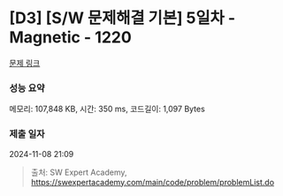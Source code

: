 # [D3] [S/W 문제해결 기본] 5일차 - Magnetic - 1220 

[문제 링크](https://swexpertacademy.com/main/code/problem/problemDetail.do?contestProbId=AV14hwZqABsCFAYD) 

### 성능 요약

메모리: 107,848 KB, 시간: 350 ms, 코드길이: 1,097 Bytes

### 제출 일자

2024-11-08 21:09



> 출처: SW Expert Academy, https://swexpertacademy.com/main/code/problem/problemList.do